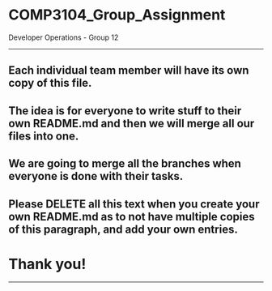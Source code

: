 # COMP3104_Group_Assignment
Developer Operations - Group 12

-------------------------------------------------------------------------------------------------------------------------
## Each individual team member will have its own copy of this file.
## The idea is for everyone to write stuff to their own README.md and then we will merge all our files into one.
## We are going to merge all the branches when everyone is done with their tasks.
## Please DELETE all this text when you create your own README.md as to not have multiple copies of this paragraph, and add your own entries.
# Thank you!
-------------------------------------------------------------------------------------------------------------------------
